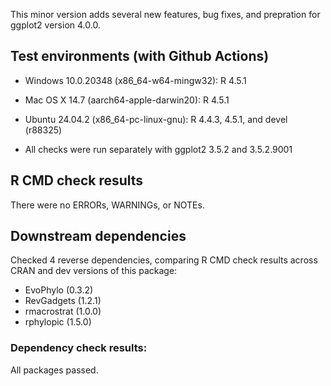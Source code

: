 This minor version adds several new features, bug fixes, and prepration for ggplot2 version 4.0.0.

## Test environments (with Github Actions)

* Windows 10.0.20348 (x86_64-w64-mingw32): R 4.5.1
* Mac OS X 14.7 (aarch64-apple-darwin20): R 4.5.1
* Ubuntu 24.04.2 (x86_64-pc-linux-gnu): R 4.4.3, 4.5.1, and devel (r88325)

* All checks were run separately with ggplot2 3.5.2 and 3.5.2.9001

## R CMD check results
There were no ERRORs, WARNINGs, or NOTEs.

## Downstream dependencies
Checked 4 reverse dependencies, comparing R CMD check results across CRAN and dev versions of this package:

 * EvoPhylo (0.3.2)
 * RevGadgets (1.2.1)
 * rmacrostrat (1.0.0)
 * rphylopic (1.5.0)

### Dependency check results:
All packages passed.
